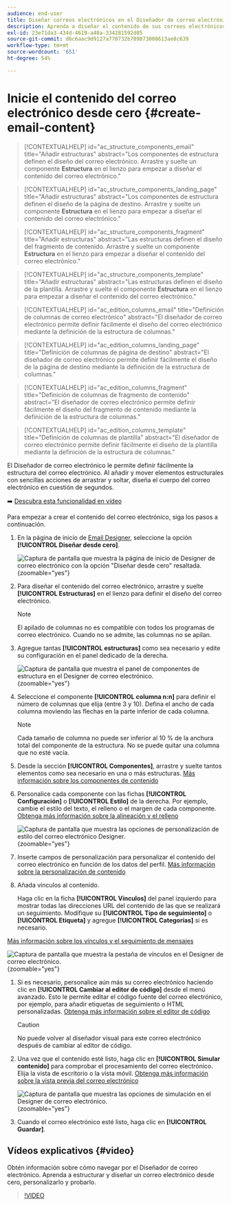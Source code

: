 ```yaml
---
audience: end-user
title: Diseñar correos electrónicos en el Diseñador de correo electrónico
description: Aprenda a diseñar el contenido de sus correos electrónicos desde cero
exl-id: 23e71da3-434d-4619-a48a-334281592d85
source-git-commit: d6c6aac9d9127a770732b709873008613ae8c639
workflow-type: tm+mt
source-wordcount: '651'
ht-degree: 54%

---
```


# Inicie el contenido del correo electrónico desde cero {#create-email-content}

>[!CONTEXTUALHELP]
>id="ac_structure_components_email"
>title="Añadir estructuras"
>abstract="Los componentes de estructura definen el diseño del correo electrónico. Arrastre y suelte un componente **Estructura** en el lienzo para empezar a diseñar el contenido del correo electrónico."

>[!CONTEXTUALHELP]
>id="ac_structure_components_landing_page"
>title="Añadir estructuras"
>abstract="Los componentes de estructura definen el diseño de la página de destino. Arrastre y suelte un componente **Estructura** en el lienzo para empezar a diseñar el contenido del correo electrónico."

>[!CONTEXTUALHELP]
>id="ac_structure_components_fragment"
>title="Añadir estructuras"
>abstract="Las estructuras definen el diseño del fragmento de contenido. Arrastre y suelte un componente **Estructura** en el lienzo para empezar a diseñar el contenido del correo electrónico."

>[!CONTEXTUALHELP]
>id="ac_structure_components_template"
>title="Añadir estructuras"
>abstract="Las estructuras definen el diseño de la plantilla. Arrastre y suelte el componente **Estructura** en el lienzo para empezar a diseñar el contenido del correo electrónico."

>[!CONTEXTUALHELP]
>id="ac_edition_columns_email"
>title="Definición de columnas de correo electrónico"
>abstract="El diseñador de correo electrónico permite definir fácilmente el diseño del correo electrónico mediante la definición de la estructura de columnas."

>[!CONTEXTUALHELP]
>id="ac_edition_columns_landing_page"
>title="Definición de columnas de página de destino"
>abstract="El diseñador de correo electrónico permite definir fácilmente el diseño de la página de destino mediante la definición de la estructura de columnas."

>[!CONTEXTUALHELP]
>id="ac_edition_columns_fragment"
>title="Definición de columnas de fragmento de contenido"
>abstract="El diseñador de correo electrónico permite definir fácilmente el diseño del fragmento de contenido mediante la definición de la estructura de columnas."

>[!CONTEXTUALHELP]
>id="ac_edition_columns_template"
>title="Definición de columnas de plantilla"
>abstract="El diseñador de correo electrónico permite definir fácilmente el diseño de la plantilla mediante la definición de la estructura de columnas."

El Diseñador de correo electrónico le permite definir fácilmente la estructura del correo electrónico. Al añadir y mover elementos estructurales con sencillas acciones de arrastrar y soltar, diseña el cuerpo del correo electrónico en cuestión de segundos.

➡️ [Descubra esta funcionalidad en vídeo](#video)

Para empezar a crear el contenido del correo electrónico, siga los pasos a continuación.

1. En la página de inicio de [Email Designer](get-started-email-designer.md#start-authoring), seleccione la opción **[!UICONTROL Diseñar desde cero]**.

   ![Captura de pantalla que muestra la página de inicio de Designer de correo electrónico con la opción &quot;Diseñar desde cero&quot; resaltada.](assets/email_designer-from-scratch.png){zoomable="yes"}

1. Para diseñar el contenido del correo electrónico, arrastre y suelte **[!UICONTROL Estructuras]** en el lienzo para definir el diseño del correo electrónico.

   >[!NOTE]
   >
   >El apilado de columnas no es compatible con todos los programas de correo electrónico. Cuando no se admite, las columnas no se apilan.

1. Agregue tantas **[!UICONTROL estructuras]** como sea necesario y edite su configuración en el panel dedicado de la derecha.

   ![Captura de pantalla que muestra el panel de componentes de estructura en el Designer de correo electrónico.](assets/email_designer_structure_components.png){zoomable="yes"}

1. Seleccione el componente **[!UICONTROL columna n:n]** para definir el número de columnas que elija (entre 3 y 10). Defina el ancho de cada columna moviendo las flechas en la parte inferior de cada columna.

   >[!NOTE]
   >
   >Cada tamaño de columna no puede ser inferior al 10 % de la anchura total del componente de la estructura. No se puede quitar una columna que no esté vacía.

1. Desde la sección **[!UICONTROL Componentes]**, arrastre y suelte tantos elementos como sea necesario en una o más estructuras. [Más información sobre los componentes de contenido](content-components.md)

1. Personalice cada componente con las fichas **[!UICONTROL Configuración]** o **[!UICONTROL Estilo]** de la derecha. Por ejemplo, cambie el estilo del texto, el relleno o el margen de cada componente. [Obtenga más información sobre la alineación y el relleno](alignment-and-padding.md)

   ![Captura de pantalla que muestra las opciones de personalización de estilo del correo electrónico Designer.](assets/email_designer-styles.png){zoomable="yes"}

1. Inserte campos de personalización para personalizar el contenido del correo electrónico en función de los datos del perfil. [Más información sobre la personalización de contenido](../personalization/personalize.md)

1. Añada vínculos al contenido.

   Haga clic en la ficha **[!UICONTROL Vínculos]** del panel izquierdo para mostrar todas las direcciones URL del contenido de las que se realizará un seguimiento. Modifique su **[!UICONTROL Tipo de seguimiento]** o **[!UICONTROL Etiqueta]** y agregue **[!UICONTROL Categorías]** si es necesario.

[Más información sobre los vínculos y el seguimiento de mensajes](message-tracking.md)

   ![Captura de pantalla que muestra la pestaña de vínculos en el Designer de correo electrónico.](assets/email_designer-links.png){zoomable="yes"}

1. Si es necesario, personalice aún más su correo electrónico haciendo clic en **[!UICONTROL Cambiar al editor de código]** desde el menú avanzado. Esto le permite editar el código fuente del correo electrónico, por ejemplo, para añadir etiquetas de seguimiento o HTML personalizadas. [Obtenga más información sobre el editor de código](code-content.md)

   >[!CAUTION]
   >
   >No puede volver al diseñador visual para este correo electrónico después de cambiar al editor de código.

1. Una vez que el contenido esté listo, haga clic en **[!UICONTROL Simular contenido]** para comprobar el procesamiento del correo electrónico. Elija la vista de escritorio o la vista móvil. [Obtenga más información sobre la vista previa del correo electrónico](../preview-test/preview-test.md)

   ![Captura de pantalla que muestra las opciones de simulación en el Designer de correo electrónico.](assets/email_designer-simulate.png){zoomable="yes"}

1. Cuando el correo electrónico esté listo, haga clic en **[!UICONTROL Guardar]**.

## Vídeos explicativos {#video}

Obtén información sobre cómo navegar por el Diseñador de correo electrónico. Aprenda a estructurar y diseñar un correo electrónico desde cero, personalizarlo y probarlo.

>[!VIDEO](https://video.tv.adobe.com/v/3453568/?quality=12&captions=spa)
